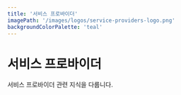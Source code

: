 ```yaml
---
title: '서비스 프로바이더'
imagePath: '/images/logos/service-providers-logo.png'
backgroundColorPalette: 'teal'
---
```


# 서비스 프로바이더

서비스 프로바이더 관련 지식을 다룹니다.
